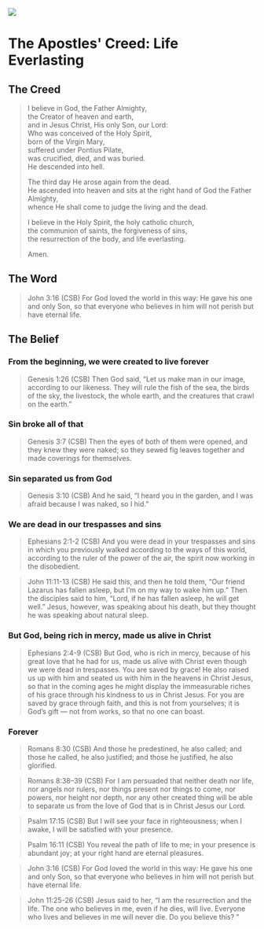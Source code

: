 <img class="intro-right" src="/images/art-apostles-creed.png">

# The Apostles' Creed: Life Everlasting

## The Creed

>I believe in God, the Father Almighty,  
>the Creator of heaven and earth,  
>and in Jesus Christ, His only Son, our Lord:  
>Who was conceived of the Holy Spirit,  
>born of the Virgin Mary,  
>suffered under Pontius Pilate,  
>was crucified, died, and was buried.  
>He descended into hell.  
>  
>The third day He arose again from the dead.  
>He ascended into heaven and sits at the right hand of God the Father Almighty,  
>whence He shall come to judge the living and the dead.  
>  
>I believe in the Holy Spirit, the holy catholic church,  
>the communion of saints, the forgiveness of sins,  
>the resurrection of the body, and <bgy>life everlasting</bgy>.  
>  
>Amen.

## The Word

>John 3:16 (CSB) For God loved the world in this way: He gave his one and only Son, so that everyone who believes in him will not perish but have eternal life.

## The Belief

### From the beginning, we were created to live forever

>Genesis 1:26 (CSB) Then God said, “Let us make man in our image, according to our likeness. They will rule the fish of the sea, the birds of the sky, the livestock, the whole earth, and the creatures that crawl on the earth.”

### Sin broke all of that

>Genesis 3:7 (CSB) Then the eyes of both of them were opened, and they knew they were naked; so they sewed fig leaves together and made coverings for themselves.

### Sin separated us from God

>Genesis 3:10 (CSB) And he said, “I heard you in the garden, and I was afraid because I was naked, so I hid.”

### We are dead in our trespasses and sins

>Ephesians 2:1-2 (CSB) And you were dead in your trespasses and sins in which you previously walked according to the ways of this world, according to the ruler of the power of the air, the spirit now working in the disobedient.

>John 11:11-13 (CSB) He said this, and then he told them, “Our friend Lazarus has fallen asleep, but I’m on my way to wake him up.” Then the disciples said to him, “Lord, if he has fallen asleep, he will get well.” Jesus, however, was speaking about his death, but they thought he was speaking about natural sleep.

### But God, being rich in mercy, made us alive in Christ

>Ephesians 2:4-9 (CSB) But God, who is rich in mercy, because of his great love that he had for us, made us alive with Christ even though we were dead in trespasses. You are saved by grace! He also raised us up with him and seated us with him in the heavens in Christ Jesus, so that in the coming ages he might display the immeasurable riches of his grace through his kindness to us in Christ Jesus. For you are saved by grace through faith, and this is not from yourselves; it is God’s gift — not from works, so that no one can boast.

### Forever

>Romans 8:30 (CSB) And those he predestined, he also called; and those he called, he also justified; and those he justified, he also glorified.

>Romans 8:38–39 (CSB) For I am persuaded that neither death nor life, nor angels nor rulers, nor things present nor things to come, nor powers, nor height nor depth, nor any other created thing will be able to separate us from the love of God that is in Christ Jesus our Lord.

>Psalm 17:15 (CSB) But I will see your face in righteousness; when I awake, I will be satisfied with your presence.

>Psalm 16:11 (CSB) You reveal the path of life to me; in your presence is abundant joy; at your right hand are eternal pleasures.

>John 3:16 (CSB) For God loved the world in this way: He gave his one and only Son, so that everyone who believes in him will not perish but have eternal life.

>John 11:25-26 (CSB) Jesus said to her, “I am the resurrection and the life. The one who believes in me, even if he dies, will live. Everyone who lives and believes in me will never die. Do you believe this? ”

